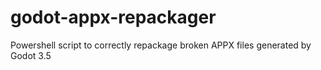 # godot-appx-repackager
Powershell script to correctly repackage broken APPX files generated by Godot 3.5
